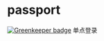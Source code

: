 # passport

[![Greenkeeper badge](https://badges.greenkeeper.io/wudi0431/passport.svg)](https://greenkeeper.io/)
单点登录
